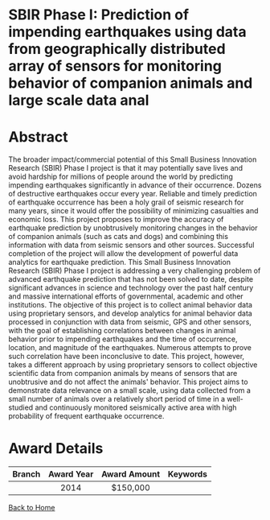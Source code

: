 
SBIR Phase I: Prediction of impending earthquakes using data from geographically distributed array of sensors for monitoring behavior of companion animals and large scale data anal
====================================================================================================================================================================================

# Abstract


The broader impact/commercial potential of this Small Business Innovation Research (SBIR) Phase I project is that it may potentially save lives and avoid hardship for millions of people around the world by predicting impending earthquakes significantly in advance of their occurrence. Dozens of destructive earthquakes occur every year. Reliable and timely prediction of earthquake occurrence has been a holy grail of seismic research for many years, since it would offer the possibility of minimizing casualties and economic loss. This project proposes to improve the accuracy of earthquake prediction by unobtrusively monitoring changes in the behavior of companion animals (such as cats and dogs) and combining this information with data from seismic sensors and other sources. Successful completion of the project will allow the development of powerful data analytics for earthquake prediction. This Small Business Innovation Research (SBIR) Phase I project is addressing a very challenging problem of advanced earthquake prediction that has not been solved to date, despite significant advances in science and technology over the past half century and massive international efforts of governmental, academic and other institutions. The objective of this project is to collect animal behavior data using proprietary sensors, and develop analytics for animal behavior data processed in conjunction with data from seismic, GPS and other sensors, with the goal of establishing correlations between changes in animal behavior prior to impending earthquakes and the time of occurrence, location, and magnitude of the earthquakes. Numerous attempts to prove such correlation have been inconclusive to date. This project, however, takes a different approach by using proprietary sensors to collect objective scientific data from companion animals by means of sensors that are unobtrusive and do not affect the animals&#039; behavior. This project aims to demonstrate data relevance on a small scale, using data collected from a small number of animals over a relatively short period of time in a well-studied and continuously monitored seismically active area with high probability of frequent earthquake occurrence.  

# Award Details

|Branch|Award Year|Award Amount|Keywords|
| :---: | :---: | :---: | :---: |
||2014|$150,000||
  
  


[Back to Home](https://github.com/chrischow/dod_sbir_awards/JT/#158)